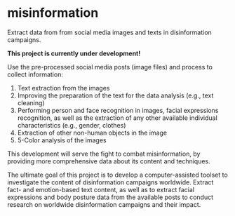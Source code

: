 # misinformation
Extract data from from social media images and texts in disinformation campaigns.

**This project is currently under development!**

Use the pre-processed social media posts (image files) and process to collect information:
1. Text extraction from the images
1. Improving the preparation of the text for the data analysis (e.g., text cleaning)
1. Performing person and face recognition in images, facial expressions recognition, as well as the extraction of any other available individual characteristics (e.g., gender, clothes) 
1. Extraction of other non-human objects in the image
1. 5-Color analysis of the images
  
This development will serve the fight to combat misinformation, by providing more comprehensive data about its content and techniques. 

The ultimate goal of this project is to develop a computer-assisted toolset to investigate the content of disinformation campaigns worldwide. Extract fact- and emotion-based text content, as well as to extract facial expressions and body posture data from the available posts to conduct research on worldwide disinformation campaigns and their impact.